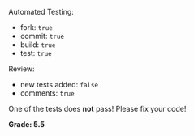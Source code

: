 Automated Testing:
  * fork: `true`
  * commit: `true`
  * build: `true`
  * test: `true`

Review:
  * new tests added: `false`
  * comments: `true`

One of the tests does **not** pass! Please fix your code!

**Grade: 5.5**
